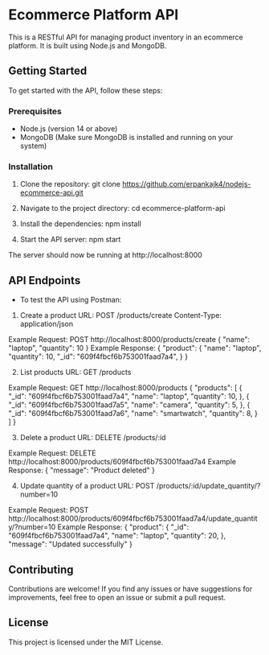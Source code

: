 # Ecommerce Platform API
This is a RESTful API for managing product inventory in an ecommerce platform. It is built using Node.js and MongoDB.

## Getting Started
To get started with the API, follow these steps:

### Prerequisites
- Node.js (version 14 or above)
- MongoDB (Make sure MongoDB is installed and running on your system)

### Installation
1. Clone the repository:
   git clone https://github.com/erpankajk4/nodejs-ecommerce-api.git

2. Navigate to the project directory:
    cd ecommerce-platform-api

3. Install the dependencies:
    npm install

4. Start the API server:
    npm start

The server should now be running at http://localhost:8000

## API Endpoints
- To test the API using Postman:
1. Create a product
URL: POST /products/create
Content-Type: application/json

Example Request:
POST http://localhost:8000/products/create
{
  "name": "laptop",
  "quantity": 10
}
Example Response:
{
  "product": {
    "name": "laptop",
    "quantity": 10,
    "_id": "609f4fbcf6b753001faad7a4",
  }
}

2. List products
URL: GET /products

Example Request:
GET http://localhost:8000/products
{
  "products": [
    {
      "_id": "609f4fbcf6b753001faad7a4",
      "name": "laptop",
      "quantity": 10,
    },
    {
      "_id": "609f4fbcf6b753001faad7a5",
      "name": "camera",
      "quantity": 5,
    },
    {
      "_id": "609f4fbcf6b753001faad7a6",
      "name": "smartwatch",
      "quantity": 8,
    }
  ]
}

3. Delete a product
URL: DELETE /products/:id

Example Request:
DELETE http://localhost:8000/products/609f4fbcf6b753001faad7a4
Example Response:
{
  "message": "Product deleted"
}

4. Update quantity of a product
URL: POST /products/:id/update_quantity/?number=10

Example Request:
POST http://localhost:8000/products/609f4fbcf6b753001faad7a4/update_quantity/?number=10 
Example Response:
{
    "product": {
      "_id": "609f4fbcf6b753001faad7a4",
      "name": "laptop",
      "quantity": 20,
    },
    "message": "Updated successfully"
  }

## Contributing
Contributions are welcome! If you find any issues or have suggestions for improvements, feel free to open an issue or submit a pull request.

## License
This project is licensed under the MIT License.